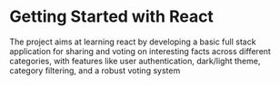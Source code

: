# Getting Started with React 

The project aims at learning react by developing a basic full stack application for sharing and voting on interesting facts across different categories, with features like user authentication, dark/light theme, category filtering, and a robust voting system
